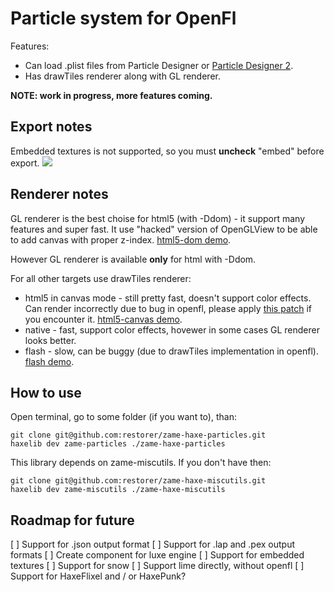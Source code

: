 # Particle system for OpenFl

Features:

 - Can load .plist files from Particle Designer or [Particle Designer 2](https://71squared.com/en/particledesigner).
 - Has drawTiles renderer along with GL renderer.

**NOTE: work in progress, more features coming.**

## Export notes

Embedded textures is not supported, so you must **uncheck** "embed" before export.
![](http://blog.zame-dev.org/wp-content/uploads/2015/02/particledesigner.png)

## Renderer notes

GL renderer is the best choise for html5 (with -Ddom) - it support many features and super fast. It use "hacked" version of OpenGLView to be able to add canvas with proper z-index. [html5-dom demo](http://blog.zame-dev.org/pub/particles/html5-dom/).

However GL renderer is available **only** for html with -Ddom.

For all other targets use drawTiles renderer:

  - html5 in canvas mode - still pretty fast, doesn't support color effects. Can render incorrectly due to bug in openfl, please apply [this patch](https://github.com/openfl/openfl/pull/434) if you encounter it. [html5-canvas demo](http://blog.zame-dev.org/pub/particles/html5-canvas/).
  - native - fast, support color effects, hovewer in some cases GL renderer looks better.
  - flash - slow, can be buggy (due to drawTiles implementation in openfl). [flash demo](http://blog.zame-dev.org/pub/particles/flash.swf).

## How to use

Open terminal, go to some folder (if you want to), than:

```
git clone git@github.com:restorer/zame-haxe-particles.git
haxelib dev zame-particles ./zame-haxe-particles
```

This library depends on zame-miscutils. If you don't have then:

```
git clone git@github.com:restorer/zame-haxe-miscutils.git
haxelib dev zame-miscutils ./zame-haxe-miscutils
```

## Roadmap for future

[ ] Support for .json output format
[ ] Support for .lap and .pex output formats
[ ] Create component for luxe engine
[ ] Support for embedded textures
[ ] Support for snow
[ ] Support lime directly, without openfl
[ ] Support for HaxeFlixel and / or HaxePunk?

